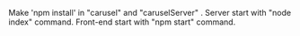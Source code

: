 Make 'npm install' in "carusel" and "caruselServer" .
Server start with "node index" command.
Front-end start with "npm start" command.